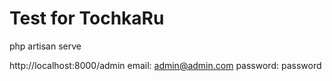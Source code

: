 # Test for TochkaRu

php artisan serve

http://localhost:8000/admin
email: admin@admin.com
password: password

